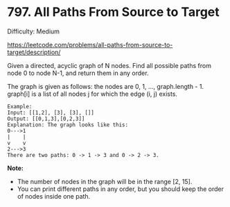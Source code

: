 # 797. All Paths From Source to Target

Difficulty: Medium

https://leetcode.com/problems/all-paths-from-source-to-target/description/

Given a directed, acyclic graph of N nodes.  Find all possible paths from node 0 to node N-1, and return them in any order.

The graph is given as follows:  the nodes are 0, 1, ..., graph.length - 1.  graph[i] is a list of all nodes j for which the edge (i, j) exists.
```
Example:
Input: [[1,2], [3], [3], []] 
Output: [[0,1,3],[0,2,3]] 
Explanation: The graph looks like this:
0--->1
|    |
v    v
2--->3
There are two paths: 0 -> 1 -> 3 and 0 -> 2 -> 3.
```
**Note:**

* The number of nodes in the graph will be in the range [2, 15].
* You can print different paths in any order, but you should keep the order of nodes inside one path.
